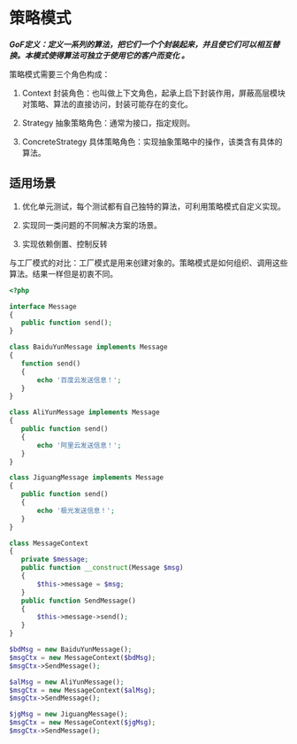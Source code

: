 # 策略模式

***GoF定义：定义一系列的算法，把它们一个个封装起来，并且使它们可以相互替换。本模式使得算法可独立于使用它的客户而变化 。***

策略模式需要三个角色构成：

1. Context 封装角色：也叫做上下文角色，起承上启下封装作用，屏蔽高层模块对策略、算法的直接访问，封装可能存在的变化。

2. Strategy 抽象策略角色：通常为接口，指定规则。

3. ConcreteStrategy 具体策略角色：实现抽象策略中的操作，该类含有具体的算法。

## 适用场景

1. 优化单元测试，每个测试都有自己独特的算法，可利用策略模式自定义实现。

2. 实现同一类问题的不同解决方案的场景。

3. 实现依赖倒置、控制反转

与工厂模式的对比：工厂模式是用来创建对象的。策略模式是如何组织、调用这些算法。结果一样但是初衷不同。

```php
<?php

interface Message
{
   public function send();
}

class BaiduYunMessage implements Message
{
   function send()
   {
       echo '百度云发送信息！';
   }
}

class AliYunMessage implements Message
{
   public function send()
   {
       echo '阿里云发送信息！';
   }
}

class JiguangMessage implements Message
{
   public function send()
   {
       echo '极光发送信息！';
   }
}

class MessageContext
{
   private $message;
   public function __construct(Message $msg)
   {
       $this->message = $msg;
   }
   public function SendMessage()
   {
       $this->message->send();
   }
}

$bdMsg = new BaiduYunMessage();
$msgCtx = new MessageContext($bdMsg);
$msgCtx->SendMessage();

$alMsg = new AliYunMessage();
$msgCtx = new MessageContext($alMsg);
$msgCtx->SendMessage();

$jgMsg = new JiguangMessage();
$msgCtx = new MessageContext($jgMsg);
$msgCtx->SendMessage();
```